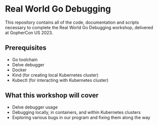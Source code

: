 # Real World Go Debugging

This repository contains all of the code, documentation and scripts necessary to complete the
Real World Go Debugging workshop, delivered at GopherCon US 2023.

## Prerequisites

* Go toolchain
* Delve debugger
* Docker
* Kind (for creating local Kubernetes cluster)
* Kubectl (for interacting with Kubernetes cluster)

## What this workshop will cover

* Delve debugger usage
* Debugging locally, in containers, and within Kubernetes clusters
* Exploring various bugs in our program and fixing them along the way